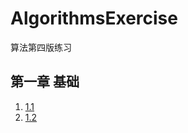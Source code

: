# AlgorithmsExercise
算法第四版练习
## 第一章 基础
1. [1.1](https://github.com/laychow/AlgorithmsExercise/tree/master/Exercise1_1)
2. [1.2](https://github.com/laychow/AlgorithmsExercise/tree/master/Exercise1_2)
